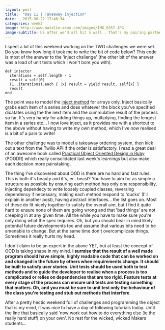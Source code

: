 ```yaml
---
layout: post
title:  "Day 11 | Takeaway injection"
date:   2015-06-22 17:46:34
categories: week3
image: http://www.natalie-akam.com/images/IMG_6957.JPG
image-subtitle: Us after we'd all hit a wall.. That's my pairing partner working from a beanbag there
---
```


I spent a lot of this weekend working on the TWO challenges we were set. Do you know how long it took me to write the bit of code below? This code is most of the answer to the 'inject challenge' (the other bit of the answer was a load of unit tests which I won't bore you with). 

	def injector
	  iterations = self.length - 1
	  result = self[0]
	  (1..iterations).each { |x| result = yield result, self[x] }
	  result
	end

The point was to model the <a href="http://ruby-doc.org/core-2.2.2/Enumerable.html#method-i-inject" target="_blank">inject method</a> for arrays only. Inject basically grabs each item of a series and does whatever the block you've specified dicatates using the the next item and the cummulative result of the process so far. It's very handy for adding things up, multiplying, finding the longest item in a series etc... I now love inject, as it provides me with a shortcut to the above without having to write my own method, which I've now realised is a bit of a pain to write!

The other challenge was to model a takeaway ordering system, then kick out a text from the Twilio API if the order is satisfactory. I read a great deal of an awesome book called <a href="http://www.poodr.com/" target="_blank">Practical Object Oriented Design in Ruby</a> (POODR) which really consolidated last week's learnings but also make each decision more painstaking.

The thing I've discovered about OOD is there are no hard and fast rules. This is both it's beauty and it's, er.. beast? You have to aim for as simple a structure as possible by ensuring each method has only one responsibility, injecting dependecy to write loosely coupled classes, reversing dependency if necessary, making each method respond to 'ducks' (I'll explain in another post), having abstract interfaces... the list goes on. Most of these do fit nicely together to satisfy the overall aim, but I find it quite hard to ensure none of them are going wrong and that 'bad things' are not creeping in at any given time. All the while you have to make sure you're only doing what the spec requires. Oh, but you should bear in mind likely potential future developments too and assume that various bits need to be amenable to change. But at the same time don't overcomplicate things. Sometimes it really hurts my head. 

I don't claim to be an expert in the above YET, but at least the concept of OOD is taking shape in my mind. **I surmise that the result of a well made program should have simple, highly readable code that can be worked on and changed in the future by others when requirements change. It should be built to satisfy user stories. Unit tests should be used both to test methods and to guide the developer to realise when a process is too complicated or relies on dependencies that are too rigid. Feature tests at every stage of the process can ensure unit tests are testing something that matters. Oh, and you must be sure to unit test only the behaviour of the class you're testing and stub out methods that interfere**.

After a pretty hectic weekend full of challenges and programming the object that is my mind, it was nice to have a day of following tutorials today. Until the line that basically said 'now work out how to do everything else (ie the really hard stuff) on your own'. No rest for the wicked, wicked Makers students...


